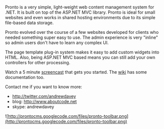 Pronto is a very simple, light-weight web content management system for .NET.
It is built on top of the ASP.NET MVC library.
Pronto is ideal for small websites and even works in shared hosting environments due to its simple file-based data storage.

Pronto evolved over the course of a few websites developed for clients who needed something super easy to use. The admin experience is very "inline" so admin users don't have to learn any complex UI.

The page template plug-in system makes it easy to add custom widgets into HTML. Also, being ASP.NET MVC based means you can still add your own controllers for other processing.

Watch a 5 minute [screencast](http://screencast.com/t/Fvx4jZKels) that gets you started.
The [wiki](http://code.google.com/p/prontocms/w/list) has some documentation too.

Contact me if you want to know more:
  * http://twitter.com/andrewdavey
  * blog: http://www.aboutcode.net
  * skype: andrewdavey

![http://prontocms.googlecode.com/files/pronto-toolbar.png](http://prontocms.googlecode.com/files/pronto-toolbar.png)